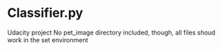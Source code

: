 # Classifier.py
Udacity project
No pet_image directory included, though, all files shoud work in the set environment
